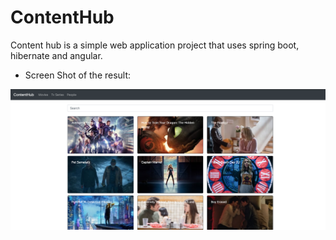 # ContentHub
Content hub is a simple web application project that uses spring boot, hibernate and angular. 
- Screen Shot of the result:


![alt text](https://github.com/SergioTTF/ContentHub/blob/master/screenshot.png)
